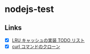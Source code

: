 # nodejs-test

## Links

- [x] [LRU キャッシュの実装 TODO リスト](./LRUCache/todo.md)
- [x] [curl コマンドのクローン](./curl-clone/readme.md)
